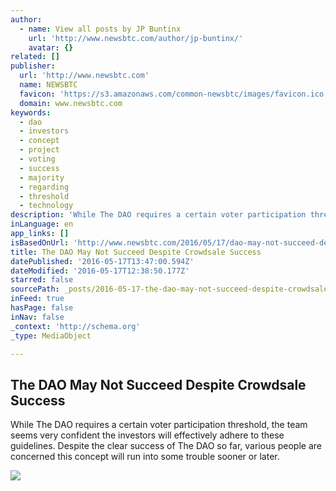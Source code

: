 ```yaml
---
author:
  - name: View all posts by JP Buntinx
    url: 'http://www.newsbtc.com/author/jp-buntinx/'
    avatar: {}
related: []
publisher:
  url: 'http://www.newsbtc.com'
  name: NEWSBTC
  favicon: 'https://s3.amazonaws.com/common-newsbtc/images/favicon.ico'
  domain: www.newsbtc.com
keywords:
  - dao
  - investors
  - concept
  - project
  - voting
  - success
  - majority
  - regarding
  - threshold
  - technology
description: 'While The DAO requires a certain voter participation threshold, the team seems very confident the investors will effectively adhere to these guidelines. Despite the clear success of The DAO so far, various people are concerned this concept will run into some trouble sooner or later.'
inLanguage: en
app_links: []
isBasedOnUrl: 'http://www.newsbtc.com/2016/05/17/dao-may-not-succeed-despite-crowdsale-success/'
title: The DAO May Not Succeed Despite Crowdsale Success
datePublished: '2016-05-17T13:47:00.594Z'
dateModified: '2016-05-17T12:38:50.177Z'
starred: false
sourcePath: _posts/2016-05-17-the-dao-may-not-succeed-despite-crowdsale-success.md
inFeed: true
hasPage: false
inNav: false
_context: 'http://schema.org'
_type: MediaObject

---
```

<article style=""><h1>The DAO May Not Succeed Despite Crowdsale Success</h1><p>While The DAO requires a certain voter participation threshold, the team seems very confident the investors will effectively adhere to these guidelines. Despite the clear success of The DAO so far, various people are concerned this concept will run into some trouble sooner or later.</p><img src="http://s3.amazonaws.com/main-newsbtc-images/2016/05/17131838/The-DAO-May-Not-Succeed-Despite-Crowdsale-Success.jpg" /></article>